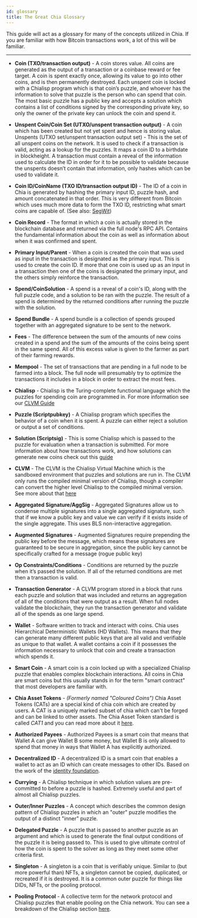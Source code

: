 ```yaml
---
id: glossary
title: The Great Chia Glossary
---
```


This guide will act as a glossary for many of the concepts utilized in Chia.
If you are familiar with how Bitcoin transactions work, a lot of this will be familiar.

---

- **Coin (TXO/transaction output)** - A coin stores value. All coins are generated as the output of a transaction or a coinbase reward or fee target. A coin is spent exactly once, allowing its value to go into other coins, and is then permanently destroyed. Each unspent coin is locked with a Chialisp program which is that coin’s puzzle, and whoever has the information to solve that puzzle is the person who can spend that coin. The most basic puzzle has a public key and accepts a solution which contains a list of conditions signed by the corresponding private key, so only the owner of the private key can unlock the coin and spend it.

- **Unspent Coin/Coin Set (UTXO/unspent transaction output)** - A coin which has been created but not yet spent and hence is storing value.
  Unspents (UTXO set/unspent transaction output set) - This is the set of all unspent coins on the network. It is used to check if a transaction is valid, acting as a lookup for the puzzles. It maps a coin ID to a birthdate in blockheight. A transaction must contain a reveal of the information used to calculate the ID in order for it to be possible to validate because the unspents doesn’t contain that information, only hashes which can be used to validate it.

- **Coin ID/CoinName (TXO ID/transaction output ID)** - The ID of a coin in Chia is generated by hashing the primary input ID, puzzle hash, and amount concatenated in that order. This is very different from Bitcoin which uses much more data to form the TXO ID, restricting what smart coins are capable of. (See also: [SegWit](https://en.wikipedia.org/wiki/SegWit))

- **Coin Record** - The format in which a coin is actually stored in the blockchain database and returned via the full node's RPC API. Contains the fundamental information about the coin as well as information about when it was confirmed and spent.

- **Primary Input/Parent** - When a coin is created the coin that was used as input in the transaction is designated as the primary input. This is used to create the coin ID. If more that one coin is used up as an input in a transaction then one of the coins is designated the primary input, and the others simply reinforce the transaction.

- **Spend/CoinSolution** - A spend is a reveal of a coin's ID, along with the full puzzle code, and a solution to be ran with the puzzle. The result of a spend is determined by the returned conditions after running the puzzle with the solution.

- **Spend Bundle** - A spend bundle is a collection of spends grouped together with an aggregated signature to be sent to the network.

- **Fees** - The difference between the sum of the amounts of new coins created in a spend and the sum of the amounts of the coins being spent in the same spend. All of this excess value is given to the farmer as part of their farming rewards.

- **Mempool** - The set of transactions that are pending in a full node to be farmed into a block. The full node will presumably try to optimize the transactions it includes in a block in order to extract the most fees.

- **Chialisp** - Chialisp is the Turing-complete functional language which the puzzles for spending coin are programmed in. For more information see our [CLVM Guide](/docs/)

- **Puzzle (Scriptpubkey)** - A Chialisp program which specifies the behavior of a coin when it is spent. A puzzle can either reject a solution or output a set of conditions.

- **Solution (Scriptsig)** - This is some Chialisp which is passed to the puzzle for evaluation when a transaction is submitted. For more information about how transactions work, and how solutions can generate new coins check out this [guide](/docs/coins_spends_and_wallets)

- **CLVM** - The CLVM is the Chialisp Virtual Machine which is the sandboxed environment that puzzles and solutions are run in. The CLVM only runs the compiled minimal version of Chialisp, though a compiler can convert the higher level Chialisp to the compiled minimal version. See more about that [here](/docs/high_level_lang)

- **Aggregated Signature/AggSig** - Aggregated Signatures allow us to condense multiple signatures into a single aggregated signature, such that if we know a public key and value we can verify if it exists inside of the single aggregate. This uses BLS non-interactive aggregation.

- **Augmented Signatures** - Augmented Signatures require prepending the public key before the message, which means these signatures are guaranteed to be secure in aggregation, since the public key cannot be specifically crafted for a message (rogue public key)

- **Op Constraints/Conditions** - Conditions are returned by the puzzle when it’s passed the solution. If all of the returned conditions are met then a transaction is valid.

- **Transaction Generator** - A CLVM program stored in a block that runs each puzzle and solution that was included and returns an aggregation of all of the conditions that were output as a result.
  When full nodes validate the blockchain, they run the transaction generator and validate all of the spends as one large spend.

- **Wallet** - Software written to track and interact with coins. Chia uses Hierarchical Deterministic Wallets (HD Wallets). This means that they can generate many different public keys that are all valid and verifiable as unique to that wallet. A wallet contains a coin if it possesses the information necessary to unlock that coin and create a transaction which spends it.

- **Smart Coin** - A smart coin is a coin locked up with a specialized Chialisp puzzle that enables complex blockchain interactions. All coins in Chia are smart coins but this usually stands in for the term "smart contract" that most developers are familiar with.

- **Chia Asset Tokens** - _(Formerly named "Coloured Coins")_ Chia Asset Tokens (CATs) are a special kind of chia coin which are created by users. A CAT is a uniquely marked subset of chia which can't be forged and can be linked to other assets. The Chia Asset Token standard is called _CAT1_ and you can read more about it [here](https://www.chia.net/2021/09/23/chia-token-standard-naming.en.html).

- **Authorized Payees** - Authorized Payees is a smart coin that means that Wallet A can give Wallet B some money, but Wallet B is only allowed to spend that money in ways that Wallet A has explicitly authorized.

- **Decentralized ID** - A decentralized ID is a smart coin that enables a wallet to act as an ID which can create messages to other IDs. Based on the work of the [identity foundation](https://identity.foundation/).

- **Currying** - A Chialisp technique in which solution values are pre-committed to before a puzzle is hashed.
  Extremely useful and part of almost all Chialisp puzzles.

- **Outer/Inner Puzzles** - A concept which describes the common design pattern of Chialisp puzzles in which an "outer" puzzle modifies the output of a distinct "inner" puzzle.

- **Delegated Puzzle** - A puzzle that is passed to another puzzle as an argument and which is used to generate the final output conditions of the puzzle it is being passed to. This is used to give ultimate control of how the coin is spent to the solver as long as they meet some other criteria first.

- **Singleton** - A singleton is a coin that is verifiably unique. Similar to (but more powerful than) NFTs, a singleton cannot be copied, duplicated, or recreated if it is destroyed.
  It is a common outer puzzle for things like DIDs, NFTs, or the pooling protocol.

- **Pooling Protocol** - A collective term for the network protocol and Chialisp puzzles that enable pooling on the Chia network. You can see a breakdown of the Chialisp section [here](/docs/puzzles/pooling).
